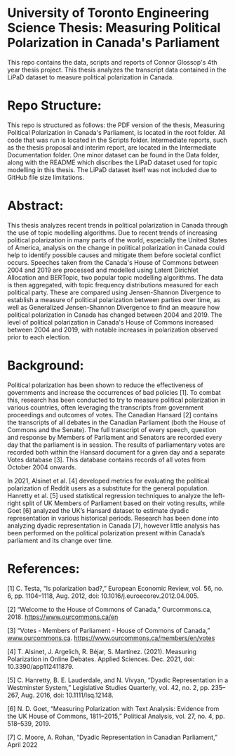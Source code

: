 # University of Toronto Engineering Science Thesis: Measuring Political Polarization in Canada's Parliament
This repo contains the data, scripts and reports of Connor Glossop's 4th year thesis project. This thesis analyzes the transcript data contained in the LiPaD dataset to measure political polarization in Canada.

# Repo Structure:
This repo is structured as follows: the PDF version of the thesis, Measuring Political Polarization in Canada's Parliament, is located in the root folder. All code that was run is located in the Scripts folder. Intermediate reports, such as the thesis proposal and interim report, are located in the Intermediate Documentation folder. One minor dataset can be found in the Data folder, along with the README which discribes the LiPaD dataset used for topic modelling in this thesis. The LiPaD dataset itself was not included due to GitHub file size limitations.

# Abstract:
This thesis analyzes recent trends in political polarization in Canada through the use of topic modelling algorithms. Due to recent trends of increasing political polarization in many parts of the world, especially the United States of America, analysis on the change in political polarization in Canada could help to identify possible causes and mitigate them before societal conflict occurs. Speeches taken from the Canada's House of Commons between 2004 and 2019 are processed and modelled using Latent Dirichlet Allocation and BERTopic, two popular topic modelling algorithms. The data is then aggregated, with topic frequency distributions measured for each political party. These are compared using Jensen-Shannon Divergence to establish a measure of political polarization between parties over time, as well as Generalized Jensen-Shannon Divergence to find an measure how political polarization in Canada has changed between 2004 and 2019. The level of political polarization in Canada's House of Commons increased between 2004 and 2019, with notable increases in polarization observed prior to each election.

# Background:
Political polarization has been shown to reduce the effectiveness of governments and increase the occurrences of bad policies [1]. To combat this, research has been conducted to try to measure political polarization in various countries, often leveraging the transcripts from government proceedings and outcomes of votes. The Canadian Hansard [2] contains the transcripts of all debates in the Canadian Parliament (both the House of Commons and the Senate). The full transcript of every speech, question and response by Members of Parliament and Senators are recorded every day that the parliament is in session. The results of parliamentary votes are recorded both within the Hansard document for a given day and a separate Votes database [3]. This database contains records of all votes from October 2004 onwards.

In 2021, Alsinet et al. [4] developed metrics for evaluating the political polarization of Reddit users as a substitute for the general population. Hanretty et al. [5] used statistical regression techniques to analyze the left-right split of UK Members of Parliament based on their voting results, while Goet [6] analyzed the UK’s Hansard dataset to estimate dyadic representation in various historical periods. Research has been done into analyzing dyadic representation in Canada [7], however little analysis has been performed on the political polarization present within Canada’s parliament and its change over time.


# References:

[1] C. Testa, “Is polarization bad?,” European Economic Review, vol. 56, no. 6, pp. 1104–1118, Aug. 2012, doi: 10.1016/j.euroecorev.2012.04.005.

[2] “Welcome to the House of Commons of Canada,” Ourcommons.ca, 2018. https://www.ourcommons.ca/en 

[3] “Votes - Members of Parliament - House of Commons of Canada,” www.ourcommons.ca. https://www.ourcommons.ca/members/en/votes

[4] T. Alsinet, J. Argelich, R. Béjar, S. Martínez. (2021). Measuring Polarization in Online Debates. Applied Sciences. Dec. 2021, doi: 10.3390/app112411879. 

[5] C. Hanretty, B. E. Lauderdale, and N. Vivyan, “Dyadic Representation in a Westminster System,” Legislative Studies Quarterly, vol. 42, no. 2, pp. 235–267, Aug. 2016, doi: 10.1111/lsq.12148.

[6] N. D. Goet, “Measuring Polarization with Text Analysis: Evidence from the UK House of Commons, 1811–2015,” Political Analysis, vol. 27, no. 4, pp. 518–539, 2019.

[7] C. Moore, A. Rohan, “Dyadic Representation in Canadian Parliament,” April 2022
